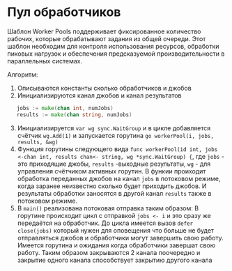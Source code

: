 # Пул обработчиков

Шаблон Worker Pools поддерживает фиксированное количество рабочих, которые обрабатывают задания из общей очереди. Этот
шаблон необходим для контроля использования ресурсов, обработки пиковых нагрузок и обеспечения предсказуемой
производительности в параллельных системах.

Алгоритм:
1. Описываются константы сколько обработчиков и джобов
2. Инициализируются канал джобов и канал результатов
```go
   jobs := make(chan int, numJobs)
   results := make(chan string, numJobs)
```
3. Инициализируется ``var wg sync.WaitGroup`` и в цикле добавляется счётчик ``wg.Add(1)`` и запускается горутина
``go workerPool(i, jobs, results, &wg)``
4. Функция горутины следующего вида ``func workerPool(id int, jobs <-chan int, results chan<- string, wg *sync.WaitGroup) {``,
где `jobs` - это приходящие джобы, `results` -выходные результаты, `wg` - для управления счётчиком активных горутин.
В функии проиходит обработка переданных джобов на канал `jobs` в потоковом режиме, когда заранее неизвестно сколько будет приходить
джобов. И результаты обработки заносятся в другой канал ``results`` также в потоковом режиме.
5. В `main()` реализована потоковая отправка таким образом:
В горутине происходит цикл с отправкой `jobs <- i` и это сразу же передаётся на обработчик. До цикла имеется вызов 
``defer close(jobs)`` который нужен для оповещения что больше не будет отправляться джобов и обработчики могут завершить
свою работу. Имеется горутина и ожидания когда обработчики завершат свою работу. Таким образом закрываются 2 канала
поочередно и закрытие одного канала способствует закрытию другого канала


